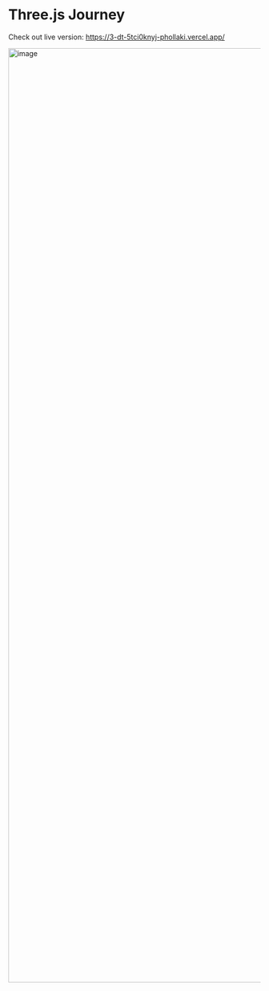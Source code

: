 # Three.js Journey

Check out live version: https://3-dt-5tci0knyj-phollaki.vercel.app/

<img width="1866" alt="image" src="https://user-images.githubusercontent.com/60651308/179729325-b8d7fcad-fbc5-4383-a518-7cec84e9500e.png">
